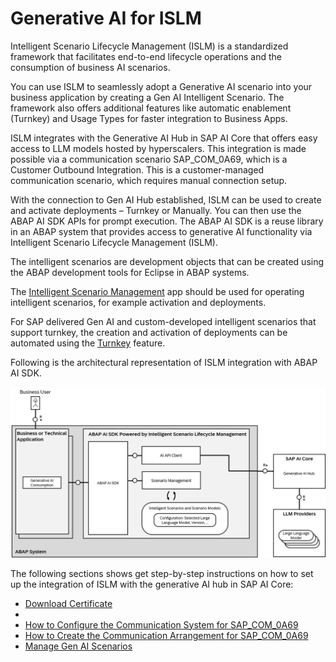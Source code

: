 <!-- loio8dd73367ad7542109c7c54edeb1ab9c5 -->

# Generative AI for ISLM

Intelligent Scenario Lifecycle Management \(ISLM\) is a standardized framework that facilitates end-to-end lifecycle operations and the consumption of business AI scenarios.

You can use ISLM to seamlessly adopt a Generative AI scenario into your business application by creating a Gen AI Intelligent Scenario. The framework also offers additional features like automatic enablement \(Turnkey\) and Usage Types for faster integration to Business Apps.

ISLM integrates with the Generative AI Hub in SAP AI Core that offers easy access to LLM models hosted by hyperscalers. This integration is made possible via a communication scenario SAP\_COM\_0A69, which is a Customer Outbound Integration. This is a customer-managed communication scenario, which requires manual connection setup.

With the connection to Gen AI Hub established, ISLM can be used to create and activate deployments – Turnkey or Manually. You can then use the ABAP AI SDK APIs for prompt execution. The ABAP AI SDK is a reuse library in an ABAP system that provides access to generative AI functionality via Intelligent Scenario Lifecycle Management \(ISLM\). 

The intelligent scenarios are development objects that can be created using the ABAP development tools for Eclipse in ABAP systems.

The [Intelligent Scenario Management](https://help.sap.com/docs/SAP_S4HANA_CLOUD/6aa39f1ac05441e5a23f484f31e477e7/4e67f075b34c4044802d0418efdef3b3.html) app should be used for operating intelligent scenarios, for example activation and deployments.

For SAP delivered Gen AI and custom-developed intelligent scenarios that support turnkey, the creation and activation of deployments can be automated using the [Turnkey](https://help.sap.com/docs/SAP_S4HANA_CLOUD/6aa39f1ac05441e5a23f484f31e477e7/5c40d9d7707346ea89fdc335f3a703f2.html) feature.

Following is the architectural representation of ISLM integration with ABAP AI SDK.

![](images/ISLM_ABAP_AI_SDK_Architecture_c0a22d7.png)

The following sections shows get step-by-step instructions on how to set up the integration of ISLM with the generative AI hub in SAP AI Core:

-   [Download Certificate](download-certificate-3645813.md)
-    <?sap-ot O2O class="- topic/xref " href="9cd044550da94218ba18ffcb8bfb01b7.xml" text="" desc="" xtrc="xref:4" xtrf="file:/home/builder/src/dita-all/jjq1673438782153/loio2080d0faf9d84ce6aa14caa4caa32935_en-US/src/content/localization/en-us/8dd73367ad7542109c7c54edeb1ab9c5.xml" output-class="" outputTopicFile="file:/home/builder/tp.net.sf.dita-ot/2.3/plugins/com.elovirta.dita.markdown_1.3.0/xsl/dita2markdownImpl.xsl" ?> 
-   [How to Configure the Communication System for SAP\_COM\_0A69](how-to-configure-the-communication-system-for-sap-com-0a69-7d691a0.md)
-   [How to Create the Communication Arrangement for SAP\_COM\_0A69](how-to-create-the-communication-arrangement-for-sap-com-0a69-20014a0.md)
-   [Manage Gen AI Scenarios](manage-gen-ai-scenarios-5fef720.md)

